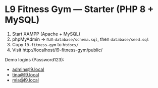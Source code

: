 # L9 Fitness Gym — Starter (PHP 8 + MySQL)
1) Start XAMPP (Apache + MySQL)
2) phpMyAdmin -> run `database/schema.sql`, then `database/seed.sql`
3) Copy `l9-fitness-gym` to `htdocs/`
4) Visit http://localhost/l9-fitness-gym/public/

Demo logins (Password123):
- admin@l9.local
- tina@l9.local
- mia@l9.local
